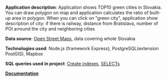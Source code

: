 **Application description**: Application shows TOP10 green cities in Slovakia. You can draw polygon on map and application calculates the ratio of built-up area in polygon. When you can click on "green city", application show description of city: if there is railway, distance from Bratislava, number of POI arround the city and   neighboring cities

**Data source**: [Open Street Maps](https://www.openstreetmap.org/), data covering whole Slovakia

**Technologies used**: Node.js (framework Express), PostgreSQL(extension PostGIS), Mapbox

**SQL queries used in project**:  [Create indexes](index.sql), [SELECTs](query.sql) 

**[Documentation](documentation.md)**
